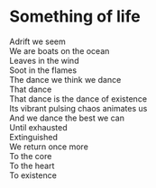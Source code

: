 # Something of life  

Adrift we seem  
We are boats on the ocean  
Leaves in the wind  
Soot in the flames  
The dance we think we dance  
That dance  
That dance is the dance of existence   
Its vibrant pulsing chaos animates us  
And we dance the best we can  
Until exhausted   
Extinguished  
We return once more  
To the core  
To the heart  
To existence  
  
